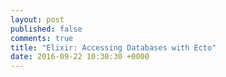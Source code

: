 ```yaml
---
layout: post
published: false
comments: true
title: "Elixir: Accessing Databases with Ecto"
date: 2016-09-22 10:30:30 +0000
---
```

